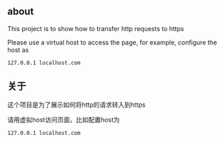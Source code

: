 about
-----------------------------

This project is to show how to transfer http requests to https

Please use a virtual host to access the page, for example, configure the host as

```text
127.0.0.1 localhost.com

```

关于
-----------------------------

这个项目是为了展示如何将http的请求转入到https

请用虚拟host访问页面，比如配置host为

```text
127.0.0.1 localhost.com

```
